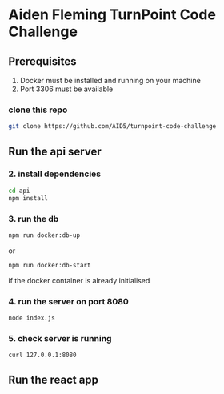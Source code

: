 # Aiden Fleming TurnPoint Code Challenge

## Prerequisites
1. Docker must be installed and running on your machine
2. Port 3306 must be available
   
### clone this repo

```bash
git clone https://github.com/AID5/turnpoint-code-challenge
```

## Run the api server

### 2. install dependencies

```bash
cd api
npm install
```

### 3. run the db

```bash
npm run docker:db-up
```
or
```bash
npm run docker:db-start
```
if the docker container is already initialised


### 4. run the server on port 8080

```bash
node index.js
```

### 5. check server is running

```bash
curl 127.0.0.1:8080
```

## Run the react app
